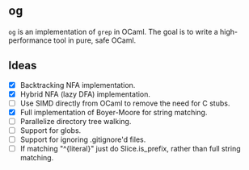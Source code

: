 # `og`

`og` is an implementation of `grep` in OCaml. The goal is to write a
high-performance tool in pure, safe OCaml.

## Ideas 

- [x] Backtracking NFA implementation.
- [x] Hybrid NFA (lazy DFA) implementation.
- [ ] Use SIMD directly from OCaml to remove the need for C stubs.
- [x] Full implementation of Boyer-Moore for string matching.
- [ ] Parallelize directory tree walking.
- [ ] Support for globs.
- [ ] Support for ignoring .gitignore'd files.
- [ ] If matching "^{literal}" just do Slice.is_prefix, rather than full string matching.
